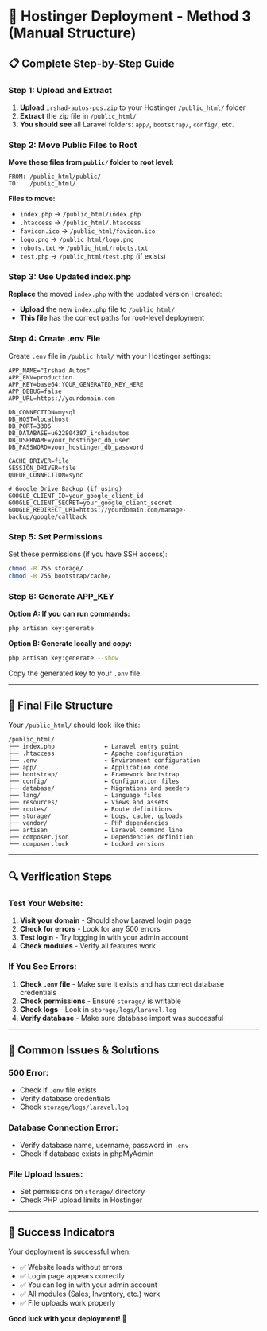 # 🚀 Hostinger Deployment - Method 3 (Manual Structure)

## **📋 Complete Step-by-Step Guide**

### **Step 1: Upload and Extract**
1. **Upload** `irshad-autos-pos.zip` to your Hostinger `/public_html/` folder
2. **Extract** the zip file in `/public_html/`
3. **You should see** all Laravel folders: `app/`, `bootstrap/`, `config/`, etc.

### **Step 2: Move Public Files to Root**
**Move these files from `public/` folder to root level:**

```
FROM: /public_html/public/
TO:   /public_html/
```

**Files to move:**
- `index.php` → `/public_html/index.php`
- `.htaccess` → `/public_html/.htaccess`
- `favicon.ico` → `/public_html/favicon.ico`
- `logo.png` → `/public_html/logo.png`
- `robots.txt` → `/public_html/robots.txt`
- `test.php` → `/public_html/test.php` (if exists)

### **Step 3: Use Updated index.php**
**Replace** the moved `index.php` with the updated version I created:
- **Upload** the new `index.php` file to `/public_html/`
- **This file** has the correct paths for root-level deployment

### **Step 4: Create .env File**
Create `.env` file in `/public_html/` with your Hostinger settings:

```env
APP_NAME="Irshad Autos"
APP_ENV=production
APP_KEY=base64:YOUR_GENERATED_KEY_HERE
APP_DEBUG=false
APP_URL=https://yourdomain.com

DB_CONNECTION=mysql
DB_HOST=localhost
DB_PORT=3306
DB_DATABASE=u622804387_irshadautos
DB_USERNAME=your_hostinger_db_user
DB_PASSWORD=your_hostinger_db_password

CACHE_DRIVER=file
SESSION_DRIVER=file
QUEUE_CONNECTION=sync

# Google Drive Backup (if using)
GOOGLE_CLIENT_ID=your_google_client_id
GOOGLE_CLIENT_SECRET=your_google_client_secret
GOOGLE_REDIRECT_URI=https://yourdomain.com/manage-backup/google/callback
```

### **Step 5: Set Permissions**
Set these permissions (if you have SSH access):
```bash
chmod -R 755 storage/
chmod -R 755 bootstrap/cache/
```

### **Step 6: Generate APP_KEY**
**Option A: If you can run commands:**
```bash
php artisan key:generate
```

**Option B: Generate locally and copy:**
```bash
php artisan key:generate --show
```
Copy the generated key to your `.env` file.

---

## **📁 Final File Structure**
Your `/public_html/` should look like this:

```
/public_html/
├── index.php              ← Laravel entry point
├── .htaccess              ← Apache configuration
├── .env                   ← Environment configuration
├── app/                   ← Application code
├── bootstrap/             ← Framework bootstrap
├── config/                ← Configuration files
├── database/              ← Migrations and seeders
├── lang/                  ← Language files
├── resources/             ← Views and assets
├── routes/                ← Route definitions
├── storage/               ← Logs, cache, uploads
├── vendor/                ← PHP dependencies
├── artisan                ← Laravel command line
├── composer.json          ← Dependencies definition
└── composer.lock          ← Locked versions
```

---

## **🔍 Verification Steps**

### **Test Your Website:**
1. **Visit your domain** - Should show Laravel login page
2. **Check for errors** - Look for any 500 errors
3. **Test login** - Try logging in with your admin account
4. **Check modules** - Verify all features work

### **If You See Errors:**
1. **Check `.env` file** - Make sure it exists and has correct database credentials
2. **Check permissions** - Ensure `storage/` is writable
3. **Check logs** - Look in `storage/logs/laravel.log`
4. **Verify database** - Make sure database import was successful

---

## **🚨 Common Issues & Solutions**

### **500 Error:**
- Check if `.env` file exists
- Verify database credentials
- Check `storage/logs/laravel.log`

### **Database Connection Error:**
- Verify database name, username, password in `.env`
- Check if database exists in phpMyAdmin

### **File Upload Issues:**
- Set permissions on `storage/` directory
- Check PHP upload limits in Hostinger

---

## **🎉 Success Indicators**

Your deployment is successful when:
- ✅ Website loads without errors
- ✅ Login page appears correctly
- ✅ You can log in with your admin account
- ✅ All modules (Sales, Inventory, etc.) work
- ✅ File uploads work properly

**Good luck with your deployment! 🚀** 